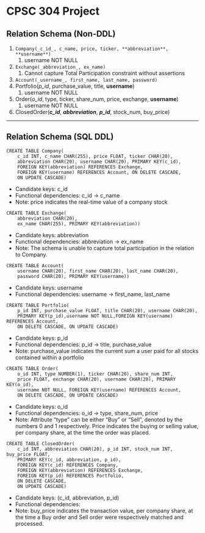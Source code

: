 # CPSC 304 Project

## **Relation Schema (Non-DDL)**

1. `Company(_c_id_, c_name, price, ticker, **abbreviation**, **username**)`
    1. username NOT NULL
2. `Exchange(_abbreviation_, ex_name)`
    1. Cannot capture Total Participation constraint without assertions
3. `Account(_username_, first_name, last_name, password)`
4. Portfolio(_p_id_, purchase_value, title, **username**)
    1. username NOT NULL
5. Order(_o_id_, type, ticker, share_num, price, exchange, **username**)
    1. username NOT NULL
6. ClosedOrder(**_c_id_**, **_abbreviation_**, **_p_id_**, stock_num, buy_price)


* * *

## **Relation Schema (SQL DDL)**

```
CREATE TABLE Company(
    c_id INT, c_name CHAR(255), price FLOAT, ticker CHAR(20), 
    abbreviation CHAR(20), username CHAR(20), PRIMARY KEY(c_id),
    FOREIGN KEY(abbreviation) REFERENCES Exchange, 
    FOREIGN KEY(username) REFERENCES Account, ON DELETE CASCADE,
    ON UPDATE CASCADE)
```

* Candidate keys: c_id
* Functional dependencies: c_id → c_name
* Note: price indicates the real-time value of a company stock

```
CREATE TABLE Exchange(
    abbreviation CHAR(20), 
    ex_name CHAR(255), PRIMARY KEY(abbreviation))
```

* Candidate keys: abbreviation
* Functional dependencies: abbreviation → ex_name
* Note: The schema is unable to capture total participation in the relation to Company.

```
CREATE TABLE Account(
    username CHAR(20), first_name CHAR(20), last_name CHAR(20), 
    password CHAR(20), PRIMARY KEY(username))
```

* Candidate keys: username
* Functional dependencies: username → first_name, last_name

```
CREATE TABLE Portfolio(
    p_id INT, purchase_value FLOAT, title CHAR(20), username CHAR(20),
    PRIMARY KEY(p_id),username NOT NULL,FOREIGN KEY(username) REFERENCES Account,
    ON DELETE CASCADE, ON UPDATE CASCADE)
```

* Candidate keys: p_id
* Functional dependencies: p_id → title, purchase_value
* Note: purchase_value indicates the current sum a user paid for all stocks contained within a portfolio

```
CREATE TABLE Order(
    o_id INT, type NUMBER(1), ticker CHAR(20), share_num INT, 
    price FLOAT, exchange CHAR(20), username CHAR(20), PRIMARY KEY(o_id),
    username NOT NULL, FOREIGN KEY(username) REFERENCES Account, 
    ON DELETE CASCADE, ON UPDATE CASCADE)
```

* Candidate keys: o_id
* Functional dependencies: o_id → type, share_num, price
* Note: Attribute “type” can be either “Buy” or “Sell”, denoted by the numbers 0 and 1 respectively. Price indicates the buying or selling value, per company share, at the time the order was placed.

```
CREATE TABLE ClosedOrder(
    c_id INT, abbreviation CHAR(20), p_id INT, stock_num INT, buy_price FLOAT,
    PRIMARY KEY(c_id, abbreviation, p_id),
    FOREIGN KEY(c_id) REFERENCES Company,
    FOREIGN KEY(abbreviation) REFERENCES Exchange,
    FOREIGN KEY(p_id) REFERENCES Portfolio,
    ON DELETE CASCADE,
    ON UPDATE CASCADE)
```

* Candidate keys: (c_id, abbreviation, p_id)
* Functional dependencies:
* Note: buy_price indicates the transaction value, per company share, at the time a Buy order and Sell order were respectively matched and processed.



